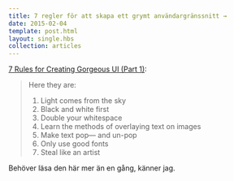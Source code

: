```yaml
---
title: 7 regler för att skapa ett grymt användargränssnitt →
date: 2015-02-04
template: post.html
layout: single.hbs
collection: articles
---
```

[7 Rules for Creating Gorgeous UI (Part 1)](https://medium.com/@erikdkennedy/7-rules-for-creating-gorgeous-ui-part-1-559d4e805cda):

> Here they are:
> 
> 1. Light comes from the sky
> 1. Black and white first
> 1. Double your whitespace
> 1. Learn the methods of overlaying text on images
> 1. Make text pop— and un-pop
> 1. Only use good fonts
> 1. Steal like an artist

Behöver läsa den här mer än en gång, känner jag.